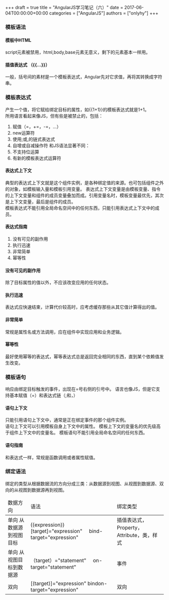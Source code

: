 +++
draft = true
title = "AngularJS学习笔记（六）"
date = 2017-06-04T00:00:00+00:00
categories = ["AngularJS"]
authors = ["onlyhy"]
+++

### 模板语法  
#### 模板中HTML
   script元素被禁用，html,body,base元素无意义，剩下的元素基本一样用。  

#### 插值表达式  （{{...}}）  
   一般，括号间的素材是一个模板表达式，Angular先对它求值，再将其转换成字符串。

### 模板表达式  
   产生一个值，将它赋给绑定目标的属性，如{{1+1}}的模板表达式就是1+1。  
   所用语言看起来像JS，但有些是被禁止的，包括：
   1. 赋值（=，+=，-=，...）
   2. new运算符
   3. 使用;或,的链式表达式
   4. 自增或自减操作符
   和JS语法显著不同：
   1. 不支持位运算
   2. 有新的模板表达式运算符

#### 表达式上下文  
   典型的表达式上下文就是这个组件实例，是各种绑定值的来源。也可包括组件之外的对象，如模板输入量和模板引用变量。
   表达式上下文变量是由模板变量、指令的上下文变量和组件的成员变量叠加而成。引用变量名时，模板变量最优先，其次是上下文变量，最后是组件的成员。  
   模板表达式不能引用全局命名空间中的任何东西，只能引用表达式上下文中的成员。  

#### 表达式指南  
   1. 没有可见的副作用  
   2. 执行迅速
   3. 非常简单
   4. 幂等性

#### 没有可见的副作用  
   除了目标属性的值以外，不应该改变应用的任何状态。

#### 执行迅速  
   表达式应快速结束，计算代价较高时，应考虑缓存那些从其它值计算得出的值。  

#### 非常简单  
   常规是属性名或方法调用，应在组件中实现应用和业务逻辑。

#### 幂等性  
   最好使用幂等的表达式，幂等表达式总是返回完全相同的东西，直到某个依赖值发生改变。  

### 模板语句  
   响应由绑定目标触发的事件，出现在=号右侧的引号中。
   语言也像JS，但是它支持基本赋值（=）和表达式链（;和，）

#### 语句上下文  
   只能引用语句上下文中，通常是正在绑定事件的那个组件实例。  
   语句上下文可以引用模板自身上下文中的属性。
   模板上下文的变量名的优先级高于组件上下文中的变量名。
   模板语句不能引用全局命名空间的任何东西。  

#### 语句指南  
  和表达式一样，常规是函数调用或者属性赋值。  

### 绑定语法  
   绑定的类型从根据数据流的方向分成三类：从数据源到视图、从视图到数据源、双向的从视图到数据源再到视图。

<table>
    <thead>
        <tr>
            <td>数据方向</td>
            <td>语法</td>
            <td>绑定类型</td>
        </tr>
    </thead>
    <tbody>
        <tr>
            <td>单向 从数据源到视图目标</td>
            <td>{{expression}}
                [target]="expression"&nbsp;&nbsp;&nbsp;&nbsp;
                           bind-target="expression"
            </td>
            <td>插值表达式，Property，Attribute，类，样式</td>
        </tr>
         <tr>
            <td>单向 从视图目标到数据源</td>
            <td>（target）="statement"&nbsp;&nbsp;&nbsp;&nbsp;
                         on-target="statement"
            </td>
            <td>事件</td>
        </tr>
         <tr>
            <td>双向</td>
            <td>[(target)]="expression"
                 bindon-target="expression"
            </td>
            <td>双向</td>
        </tr>
    </tbody>
</table> 
 

